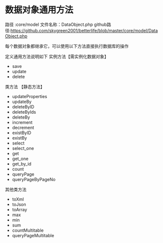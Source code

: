 # 数据对象通用方法

路径    :core/model
文件名称：DataObject.php
github路径:https://github.com/skygreen2001/betterlife/blob/master/core/model/DataObject.php

每个数据对象都继承它，可以使用以下方法直接执行数据库的操作

定义通用方法说明如下
实例方法【需实例化数据对象】
* save
* update
* delete

类方法  【静态方法】
* updateProperties
* updateBy
* deleteByID
* deleteByIds
* deleteBy
* increment
* decrement
* existByID
* existBy
* select
* select_one
* get
* get_one
* get_by_id
* count
* queryPage
* queryPageByPageNo

其他类方法
* toXml
* toJson
* toArray
* max
* min
* sum
* countMultitable
* queryPageMultitable

